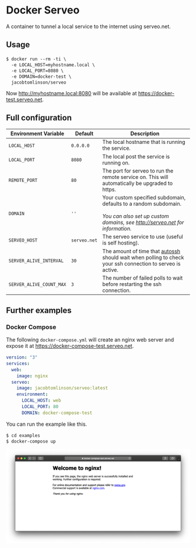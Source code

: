 # Docker Serveo

A container to tunnel a local service to the internet using serveo.net.

## Usage

```console
$ docker run --rm -ti \
  -e LOCAL_HOST=myhostname.local \
  -e LOCAL_PORT=8080 \
  -e DOMAIN=docker-test \
  jacobtomlinson/serveo
```

Now http://myhostname.local:8080 will be available at https://docker-test.serveo.net.

## Full configuration

| Environment Variable  | Default | Description |
| ------------- | ------------- | ------------- |
| `LOCAL_HOST` | `0.0.0.0` | The local hostname that is running the service. |
| `LOCAL_PORT` | `8080` | The local post the service is running on. |
| `REMOTE_PORT` | `80` | The port for serveo to run the remote service on. This will automatically be upgraded to https. |
| `DOMAIN` | `''` | Your custom specified subdomain, defaults to a random subdomain. <br /><br />_You can also set up custom domains, see http://serveo.net for information._ |
| `SERVEO_HOST` | `serveo.net` | The serveo service to use (useful is self hosting). |
| `SERVER_ALIVE_INTERVAL` | `30` | The amount of time that [autossh](https://linux.die.net/man/1/autossh) should wait when polling to check your ssh connection to serveo is active. |
| `SERVER_ALIVE_COUNT_MAX` | `3` | The number of failed polls to wait before restarting the ssh connection. |

## Further examples

### Docker Compose

The following `docker-compose.yml` will create an nginx web server and expose it at https://docker-compose-test.serveo.net.

```yaml
version: "3"
services:
  web:
    image: nginx
  serveo:
    image: jacobtomlinson/serveo:latest
    environment:
      LOCAL_HOST: web
      LOCAL_PORT: 80
      DOMAIN: docker-compose-test
```

You can run the example like this.

```console
$ cd examples
$ docker-compose up
```

![nginx screenshot](examples/nginx-screenshot.png)
